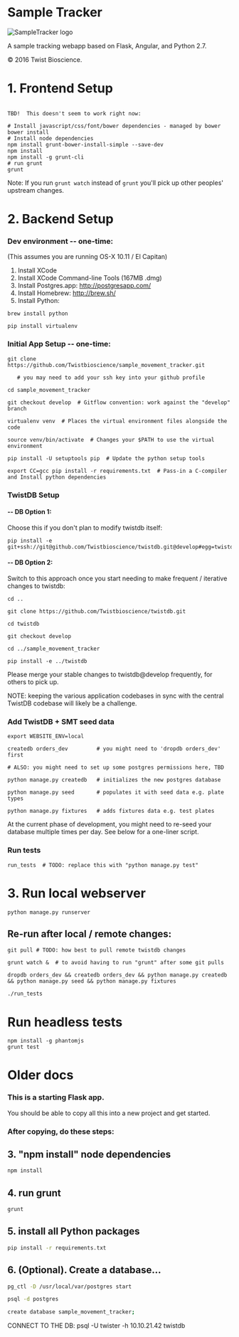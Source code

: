 # Sample Tracker

![SampleTracker logo](http://yt3.ggpht.com/-7tic0TpPpeI/AAAAAAAAAAI/AAAAAAAAAAA/bApALLkNBPM/s88-c-k-no/photo.jpg)

A sample tracking webapp based on Flask, Angular, and Python 2.7.

&copy; 2016 Twist Bioscience.



# 1. Frontend Setup

```

TBD!  This doesn't seem to work right now:

# Install javascript/css/font/bower dependencies - managed by bower
bower install
# Install node dependencies
npm install grunt-bower-install-simple --save-dev
npm install
npm install -g grunt-cli
# run grunt 
grunt

```

Note: If you run 
```grunt watch```
instead of ```grunt``` you'll pick up other peoples' upstream changes.

# 2. Backend Setup

### Dev environment -- one-time:

(This assumes you are running OS-X 10.11 / El Capitan)

1. Install XCode
2. Install XCode Command-line Tools (167MB .dmg)
3. Install Postgres.app: http://postgresapp.com/
4. Install Homebrew: http://brew.sh/
5. Install Python:  

```
brew install python

pip install virtualenv
```

### Initial App Setup -- one-time:

```
git clone https://github.com/Twistbioscience/sample_movement_tracker.git

   # you may need to add your ssh key into your github profile

cd sample_movement_tracker

git checkout develop  # Gitflow convention: work against the "develop" branch

virtualenv venv  # Places the virtual environment files alongside the code

source venv/bin/activate  # Changes your $PATH to use the virtual environment

pip install -U setuptools pip  # Update the python setup tools

export CC=gcc pip install -r requirements.txt  # Pass-in a C-compiler and Install python dependencies

```

### TwistDB Setup

#### -- DB Option 1: 
Choose this if you don't plan to modify twistdb itself:

```
pip install -e git+ssh://git@github.com/Twistbioscience/twistdb.git@develop#egg=twistdb
```

#### -- DB Option 2: 
Switch to this approach once you start needing to make frequent / iterative changes to twistdb:

```
cd ..

git clone https://github.com/Twistbioscience/twistdb.git

cd twistdb

git checkout develop

cd ../sample_movement_tracker

pip install -e ../twistdb

```

Please merge your stable changes to twistdb@develop frequently, for others to pick up.

NOTE: keeping the various application codebases in sync with the central TwistDB codebase will likely be a challenge.

### Add TwistDB + SMT seed data

```
export WEBSITE_ENV=local

createdb orders_dev         # you might need to 'dropdb orders_dev' first

# ALSO: you might need to set up some postgres permissions here, TBD

python manage.py createdb   # initializes the new postgres database

python manage.py seed       # populates it with seed data e.g. plate types

python manage.py fixtures   # adds fixtures data e.g. test plates
```

At the current phase of development, you might need to re-seed your database multiple times per day.  See below for a one-liner script.

### Run tests

```
run_tests  # TODO: replace this with "python manage.py test"
```


# 3. Run local webserver

```
python manage.py runserver
```

## Re-run after local / remote changes:

```
git pull # TODO: how best to pull remote twistdb changes

grunt watch &  # to avoid having to run "grunt" after some git pulls

dropdb orders_dev && createdb orders_dev && python manage.py createdb && python manage.py seed && python manage.py fixtures

./run_tests
```


# Run headless tests
```
npm install -g phantomjs
grunt test
```

# Older docs

### This is a starting Flask app. 
You should be able to copy all this into a new project and get started.

### After copying, do these steps:




## 3. "npm install" node dependencies

```bash
npm install
```


## 4. run grunt

```bash
grunt
```


## 5. install all Python packages

```bash
pip install -r requirements.txt
```

## 6. (Optional). Create a database...

```bash
pg_ctl -D /usr/local/var/postgres start

psql -d postgres

create database sample_movement_tracker;
```

CONNECT TO THE DB: psql -U twister -h 10.10.21.42 twistdb




